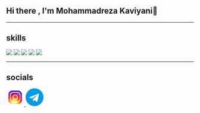 ## Hi there , I'm Mohammadreza Kaviyani👋

---

## skills

![](	https://img.shields.io/badge/HTML5-E34F26?style=for-the-badge&logo=html5&logoColor=white) ![](https://img.shields.io/badge/CSS3-1572B6?style=for-the-badge&logo=css3&logoColor=white) ![](https://img.shields.io/badge/JavaScript-323330?style=for-the-badge&logo=javascript&logoColor=F7DF1E) ![](	https://img.shields.io/badge/React-20232A?style=for-the-badge&logo=react&logoColor=61DAFB) ![](https://img.shields.io/badge/Bootstrap-563D7C?style=for-the-badge&logo=bootstrap&logoColor=white) 

---

## socials

<a href="https://instagram.com/mhmmdreza.kaviyani"> <img src="https://github.com/Mamziii/Mamziii/blob/main/icons8-instagram-48.png?raw=true"><img/> <a/>  <a href="https://t.me/mhmmdrezakaviyani"> <img src="https://github.com/Mamziii/Mamziii/blob/main/icons8-telegram-48.png?raw=true"><img/> <a/>
